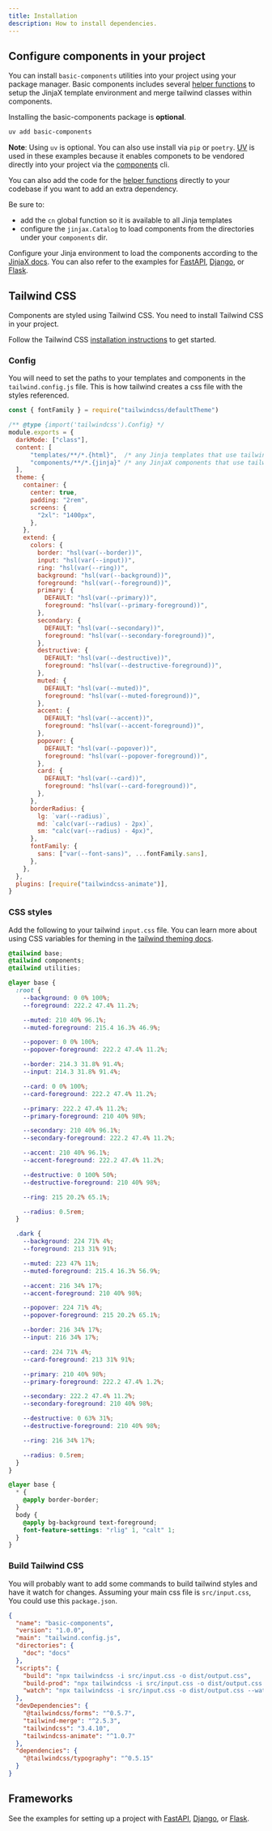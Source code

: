 ```yaml
---
title: Installation
description: How to install dependencies.
---
```


<Prose>


## Configure components in your project 

You can install `basic-components` utilities into your project using your package manager. 
Basic components includes several [helper functions](/docs/utilities) to setup the 
JinjaX template environment and merge tailwind classes within components. 

Installing the basic-components package is **optional**.

```bash
uv add basic-components  
```

**Note**: Using `uv` is optional. You can also use install via `pip` or `poetry`. [UV](https://docs.astral.sh/uv/) is 
used in these examples because it enables componets to be vendored directly into your project via the [components](/docs/cli) cli. 

You can also add the code for the [helper functions](/docs/utilities) directly to your codebase if you want to add an
extra dependency. 

Be sure to:
- add the `cn` global function so it is available to all Jinja templates
- configure the `jinjax.Catalog` to load components from the directories under your `components` dir. 

Configure your Jinja environment to load the components according to the [JinjaX docs](https://jinjax.scaletti.dev/guide/). You can also refer to the examples for [FastAPI](/docs/fastapi), [Django](/docs/django), or [Flask](/docs/flask).

## Tailwind CSS

Components are styled using Tailwind CSS. You need to install Tailwind CSS in your project.

Follow the Tailwind CSS [installation instructions](https://tailwindcss.com/docs/installation) to get started.

### Config

You will need to set the paths to your templates and components in the `tailwind.config.js` file. This is how tailwind
creates a css file with the styles referenced. 

```javascript
const { fontFamily } = require("tailwindcss/defaultTheme")

/** @type {import('tailwindcss').Config} */
module.exports = {
  darkMode: ["class"],
  content: [
      "templates/**/*.{html}",  /* any Jinja templates that use tailwind styles */
      "components/**/*.{jinja}" /* any JinjaX components that use tailwind styles */
  ],
  theme: {
    container: {
      center: true,
      padding: "2rem",
      screens: {
        "2xl": "1400px",
      },
    },
    extend: {
      colors: {
        border: "hsl(var(--border))",
        input: "hsl(var(--input))",
        ring: "hsl(var(--ring))",
        background: "hsl(var(--background))",
        foreground: "hsl(var(--foreground))",
        primary: {
          DEFAULT: "hsl(var(--primary))",
          foreground: "hsl(var(--primary-foreground))",
        },
        secondary: {
          DEFAULT: "hsl(var(--secondary))",
          foreground: "hsl(var(--secondary-foreground))",
        },
        destructive: {
          DEFAULT: "hsl(var(--destructive))",
          foreground: "hsl(var(--destructive-foreground))",
        },
        muted: {
          DEFAULT: "hsl(var(--muted))",
          foreground: "hsl(var(--muted-foreground))",
        },
        accent: {
          DEFAULT: "hsl(var(--accent))",
          foreground: "hsl(var(--accent-foreground))",
        },
        popover: {
          DEFAULT: "hsl(var(--popover))",
          foreground: "hsl(var(--popover-foreground))",
        },
        card: {
          DEFAULT: "hsl(var(--card))",
          foreground: "hsl(var(--card-foreground))",
        },
      },
      borderRadius: {
        lg: `var(--radius)`,
        md: `calc(var(--radius) - 2px)`,
        sm: "calc(var(--radius) - 4px)",
      },
      fontFamily: {
        sans: ["var(--font-sans)", ...fontFamily.sans],
      },
    },
  },
  plugins: [require("tailwindcss-animate")],
}
```

### CSS styles 

Add the following to your tailwind `input.css` file. You can learn more about using CSS variables for theming in the [tailwind theming docs](https://ui.shadcn.com/docs/theming).

```css
@tailwind base;
@tailwind components;
@tailwind utilities;

@layer base {
  :root {
    --background: 0 0% 100%;
    --foreground: 222.2 47.4% 11.2%;

    --muted: 210 40% 96.1%;
    --muted-foreground: 215.4 16.3% 46.9%;

    --popover: 0 0% 100%;
    --popover-foreground: 222.2 47.4% 11.2%;

    --border: 214.3 31.8% 91.4%;
    --input: 214.3 31.8% 91.4%;

    --card: 0 0% 100%;
    --card-foreground: 222.2 47.4% 11.2%;

    --primary: 222.2 47.4% 11.2%;
    --primary-foreground: 210 40% 98%;

    --secondary: 210 40% 96.1%;
    --secondary-foreground: 222.2 47.4% 11.2%;

    --accent: 210 40% 96.1%;
    --accent-foreground: 222.2 47.4% 11.2%;

    --destructive: 0 100% 50%;
    --destructive-foreground: 210 40% 98%;

    --ring: 215 20.2% 65.1%;

    --radius: 0.5rem;
  }

  .dark {
    --background: 224 71% 4%;
    --foreground: 213 31% 91%;

    --muted: 223 47% 11%;
    --muted-foreground: 215.4 16.3% 56.9%;

    --accent: 216 34% 17%;
    --accent-foreground: 210 40% 98%;

    --popover: 224 71% 4%;
    --popover-foreground: 215 20.2% 65.1%;

    --border: 216 34% 17%;
    --input: 216 34% 17%;

    --card: 224 71% 4%;
    --card-foreground: 213 31% 91%;

    --primary: 210 40% 98%;
    --primary-foreground: 222.2 47.4% 1.2%;

    --secondary: 222.2 47.4% 11.2%;
    --secondary-foreground: 210 40% 98%;

    --destructive: 0 63% 31%;
    --destructive-foreground: 210 40% 98%;

    --ring: 216 34% 17%;

    --radius: 0.5rem;
  }
}

@layer base {
  * {
    @apply border-border;
  }
  body {
    @apply bg-background text-foreground;
    font-feature-settings: "rlig" 1, "calt" 1;
  }
}

```

### Build Tailwind CSS


You will probably want to add some commands to build tailwind styles and have it watch for changes.
Assuming your main css file is `src/input.css`, You could use this `package.json`.

```json
{
  "name": "basic-components",
  "version": "1.0.0",
  "main": "tailwind.config.js",
  "directories": {
    "doc": "docs"
  },
  "scripts": {
    "build": "npx tailwindcss -i src/input.css -o dist/output.css",
    "build-prod": "npx tailwindcss -i src/input.css -o dist/output.css --minify",
    "watch": "npx tailwindcss -i src/input.css -o dist/output.css --watch"
  },
  "devDependencies": {
    "@tailwindcss/forms": "^0.5.7",
    "tailwind-merge": "^2.5.3",
    "tailwindcss": "3.4.10",
    "tailwindcss-animate": "^1.0.7"
  },
  "dependencies": {
    "@tailwindcss/typography": "^0.5.15"
  }
}
```

## Frameworks

See the examples for setting up a project with [FastAPI](/docs/fastapi), [Django](/docs/django), or [Flask](/docs/flask).

</Prose>